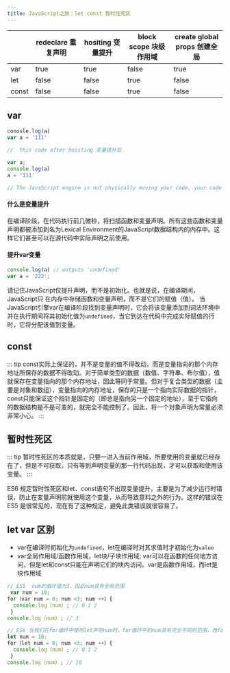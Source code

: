 ```yaml
---
title: JavaScript之旅：let const 暂时性死区
---
```


|| redeclare 重复声明 | hositing 变量提升 | block scope 块级作用域 | create global props 创建全局 |
|-----| ------ | ----------- |----------- |----------- |
|var| true   | true |false |true |
|let| false | false|true |false |
|const| false    | false |true |false |


## var

``` js
conosle.log(a)
var a = '111'

//  this code after hoisting 变量提升后

var a;
console.log(a)
a = '111'

// The JavaScript engine is not physically moving your code, your code stays where you typed it. javascript引擎并没有实际移动代码，而是将代码保留在输入时的位置。
```

#### 什么是变量提升

在编译阶段，在代码执行前几微秒，将扫描函数和变量声明。所有这些函数和变量声明都被添加到名为Lexical Environment的JavaScript数据结构内的内存中。这样它们甚至可以在源代码中实际声明之前使用。

#### 提升var变量

``` js
console.log(a) // outputs 'undefined'
var a = '222';
```

请记住JavaScript仅提升声明，而不是初始化。也就是说，在编译期间，JavaScript只 在内存中存储函数和变量声明，而不是它们的赋值（值）。
当JavaScript引擎var在编译阶段找到变量声明时，它会将该变量添加到词法环境中并在执行期间将其初始化值为`undefined`，当它到达在代码中完成实际赋值的行时，它将分配该值到变量。

## const

::: tip
const实际上保证的，并不是变量的值不得改动，而是变量指向的那个内存地址所保存的数据不得改动。对于简单类型的数据（数值、字符串、布尔值），值就保存在变量指向的那个内存地址，因此等同于常量。但对于复合类型的数据（主要是对象和数组），变量指向的内存地址，保存的只是一个指向实际数据的指针，const只能保证这个指针是固定的（即总是指向另一个固定的地址），至于它指向的数据结构是不是可变的，就完全不能控制了。因此，将一个对象声明为常量必须非常小心。 
:::

## 暂时性死区

::: tip
暂时性死区的本质就是，只要一进入当前作用域，所要使用的变量就已经存在了，但是不可获取，只有等到声明变量的那一行代码出现，才可以获取和使用该变量。
:::

ES6 规定暂时性死区和let、const语句不出现变量提升，主要是为了减少运行时错误，防止在变量声明前就使用这个变量，从而导致意料之外的行为。这样的错误在 ES5 是很常见的，现在有了这种规定，避免此类错误就很容易了。

## let var 区别

+ var在编译时初始化为`undefined`，let在编译时对其求值时才初始化为`value`
+ var全局作用域/函数作用域，let块/子块作用域; var可以在函数的任何地方访问，但是let和const只能在声明它们的块内访问。var是函数作用域，而let是块作用域

``` js
// ES5  num的循环值为3，因此num具有全局范围
 var num = 10; 
for（var num = 0; num <3; num ++）{ 
  console.log（num）; // 0 1 2
 } 
console.log（num）; // 3

// ES6 当我们在for循环中使用let声明num时，for循环中的num具有完全不同的范围，而for循环之外的num具有不同的范围
let num = 10; 
for（let num = 0; num <3; num ++）{ 
  console.log（num）; // 0 1 2
 } 
console.log（num）; // 10
```